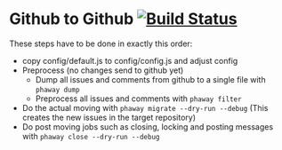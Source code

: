 # Github to Github [![Build Status](https://travis-ci.org/babel/phabricator-to-github.svg?branch=master)](https://travis-ci.org/babel/phabricator-to-github)

These steps have to be done in exactly this order:

* copy config/default.js to config/config.js and adjust config
* Preprocess (no changes send to github yet)
  * Dump all issues and comments from github to a single file with `phaway dump`
  * Preprocess all issues and comments with `phaway filter`
* Do the actual moving with `phaway migrate --dry-run --debug` (This creates the new issues in the target repository)
* Do post moving jobs such as closing, locking and posting messages with `phaway close --dry-run --debug`
